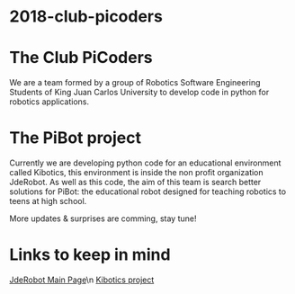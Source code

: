 # 2018-club-picoders

# The Club PiCoders

We are a team formed by a group of Robotics Software Engineering Students of King Juan Carlos University to develop code in python for robotics applications.

# The PiBot project 

Currently we are developing python code for an educational environment called Kibotics, this environment is inside the non profit organization JdeRobot. As well as this code, the aim of this team is search better solutions for PiBot: the educational robot designed for teaching robotics to teens at high school.

More updates & surprises are comming, stay tune!    

# Links to keep in mind

[JdeRobot Main Page](http://jderobot.org/Main_Page)\n
[Kibotics project](https://www.kibotics.org/)
